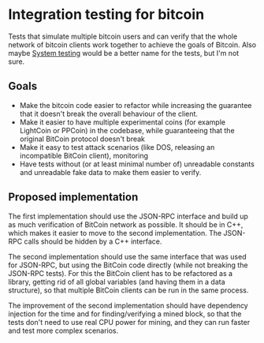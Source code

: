 Integration testing for bitcoin
================================

Tests that simulate multiple bitcoin users and can verify that the whole network of bitcoin clients work together
to achieve the goals of Bitcoin. Also maybe [System testing](http://en.wikipedia.org/wiki/System_testing)
would be a better name for the tests, but I'm not sure.

Goals
---------
- Make the bitcoin code easier to refactor while increasing the guarantee
 that it doesn't break the overall behaviour of the client.
- Make it easier to have multiple experimental coins (for example LightCoin or PPCoin) in the codebase, while guaranteeing that the original BitCoin protocol doesn't break
- Make it easy to test attack scenarios (like DOS,
 releasing an incompatible BitCoin client), monitoring
- Have tests without (or at least minimal number of) unreadable constants and unreadable fake data to make them easier to verify.

Proposed implementation
------------------------------------
The first implementation should use the JSON-RPC interface and build up as much verification
of BitCoin network as possible. It should be in C++, which makes it easier to move to the second implementation.
The JSON-RPC calls should be hidden by a C++ interface.

The second implementation should use the same interface that was used for JSON-RPC,
but using the BitCoin code directly (while not breaking the JSON-RPC tests).
For this the BitCoin client has to be refactored as a library,
getting rid of all global variables (and having them in a data structure),
so that multiple BitCoin clients can be run in the same process.

The improvement of the second implementation should have dependency injection
for the time and for finding/verifying a mined block,
so that the tests don't need to use real CPU power for mining,
and they can run faster and test more complex scenarios.






